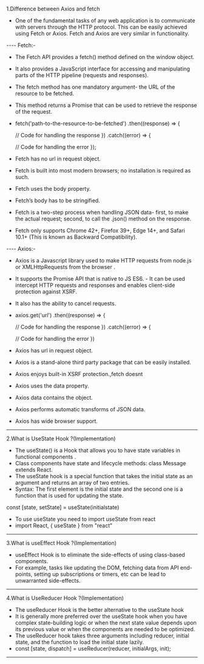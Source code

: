 1.Difference between Axios and fetch

- One of the fundamental tasks of any web application is to communicate with servers through the HTTP protocol. This can be easily achieved using Fetch or Axios. Fetch and Axios are very similar in functionality. 

---- Fetch:-
-  The Fetch API provides a fetch() method defined on the window object. 
- It also provides a JavaScript interface for accessing and manipulating parts of the HTTP pipeline (requests and responses). 
- The fetch method has one mandatory argument- the URL of the resource to be fetched. 
- This method returns a Promise that can be used to retrieve the response of the request. 
- fetch('path-to-the-resource-to-be-fetched')
  .then((response) => {
 
    // Code for handling the response
  })
  .catch((error) => {
 
    // Code for handling the error
  });
- Fetch has no url in request object.
- Fetch is built into most modern browsers; no installation is required as such.
- Fetch uses the body property.
- Fetch’s body has to be stringified.
- Fetch is a two-step process when handling JSON data- first, to make the actual request; second, to call the .json() method on the response.
- Fetch only supports Chrome 42+, Firefox 39+, Edge 14+, and Safari 10.1+ (This is known as Backward Compatibility).

---- Axios:- 
- Axios is a Javascript library used to make HTTP requests from node.js or XMLHttpRequests from the browser .
- It supports the Promise API that is native to JS ES6. - It can be used intercept HTTP requests and responses and enables client-side protection against XSRF. 
- It also has the ability to cancel requests. 
- axios.get('url')
  .then((response) => {
 
    // Code for handling the response
  })
  .catch((error) => {
 
    // Code for handling the error
  })
- Axios has url in request object.
- Axios is a stand-alone third party package that can be easily installed.
- Axios enjoys built-in XSRF protection.,fetch doesnt
- Axios uses the data property.
- Axios data contains the object.
- Axios performs automatic transforms of JSON data.
- Axios has wide browser support.
------------------------------------------------------------------------------------------------------------------------------------------

2.What is UseState Hook ?(Implementation)

- The useState() is a Hook that allows you to have state variables in functional components . 
- Class components have state and lifecycle methods: class Message extends React. 
- The  useState hook is a special function that takes the initial state as an argument and returns an array of two entries. 
- Syntax: The first element is the initial state and the second one is a function that is used for updating the state.

const [state, setState] = useState(initialstate)
- To use useState you need to import useState from react
- import React, { useState } from "react"
------------------------------------------------------------------------------------------------------------------------------------------

3.What is useEffect Hook ?(Implementation)

- useEffect Hook is to eliminate the side-effects of using class-based components.
- For example, tasks like updating the DOM, fetching data from API end-points, setting up subscriptions or timers, etc can be lead to unwarranted side-effects.

------------------------------------------------------------------------------------------------------------------------------------------

4.What is UseReducer Hook ?(Implementation)

- The useReducer Hook is the better alternative to the useState hook 
- It is generally more preferred over the useState hook when you have complex state-building logic or when the next state value depends upon its previous value or when the components are needed to be optimized.
- The useReducer hook takes three arguments including reducer, initial state, and the function to load the initial state lazily.
- const [state, dispatch] = useReducer(reducer, initialArgs, init);

------------------------------------------------------------------------------------------------------------------------------------------
